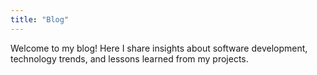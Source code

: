 ```yaml
---
title: "Blog"
---
```


Welcome to my blog! Here I share insights about software development, technology trends, and lessons learned from my projects.
